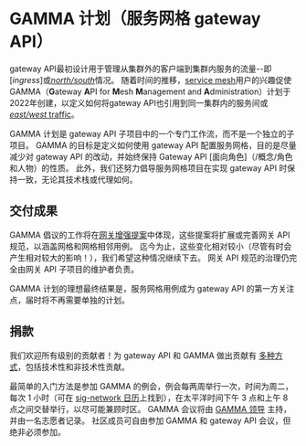 <!-- TRANSLATED by md-translate -->
# GAMMA 计划（服务网格 gateway API）

gateway API最初设计用于管理从集群外的客户端到集群内服务的流量--即[_ingress_]或[_north/south_](/concepts/glossary#northsouth-traffic)情况。 随着时间的推移，[service mesh](/concepts/glossary#service-mesh)用户的兴趣促使GAMMA（**G**ateway **A**PI for **M**esh **M**anagement and **A**dministration）计划于2022年创建，以定义如何将gateway API也引用到同一集群内的服务间或[_east/west_ traffic](/concepts/glossary#eastwest-traffic)。

GAMMA 计划是 gateway API 子项目中的一个专门工作流，而不是一个独立的子项目。 GAMMA 的目标是定义如何使用 gateway API 配置服务网格，目的是尽量减少对 gateway API 的改动，并始终保持 Gateway API [面向角色]（/概念/角色和人物）的性质。 此外，我们还努力倡导服务网格项目在实现 gateway API 时保持一致，无论其技术栈或代理如何。

## 交付成果

GAMMA 倡议的工作将在[网关增强提案](/geps/overview)中体现，这些提案将扩展或完善网关 API 规范，以涵盖网格和网格相邻用例。 迄今为止，这些变化相对较小（尽管有时会产生相对较大的影响！），我们希望这种情况继续下去。 网关 API 规范的治理仍完全由网关 API 子项目的维护者负责。

GAMMA 计划的理想最终结果是，服务网格用例成为 gateway API 的第一方关注点，届时将不再需要单独的计划。

## 捐款

我们欢迎所有级别的贡献者！为 gateway API 和 GAMMA 做出贡献有 [多种方式](/contributing/contributor-ladder)，包括技术性和非技术性贡献。

最简单的入门方法是参加 GAMMA 的例会，例会每两周举行一次，时间为周二，每次 1 小时（可在 [sig-network 日历](/contributing/community/#meetings)上找到），在太平洋时间下午 3 点和上午 8 点之间交替举行，以尽可能兼顾时区。 GAMMA 会议将由 [GAMMA 领导](https://github.com/kubernetes-sigs/gateway-api/blob/main/OWNERS_ALIASES#L23) 主持，并由一名志愿者记录。 社区成员可自由参加 GAMMA 和 gateway API 会议，但绝非必须参加。